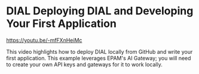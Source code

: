# DIAL Deploying DIAL and Developing Your First Application

https://youtu.be/-mfFXnHeiMc

This video highlights how to deploy DIAL locally from GitHub and write your first application. This example leverages EPAM's AI Gateway; you will need to create your own API keys and gateways for it to work locally.
